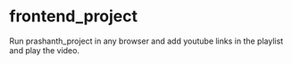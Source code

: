 # frontend_project

Run prashanth_project in any browser and add youtube links in the playlist and play the video.

